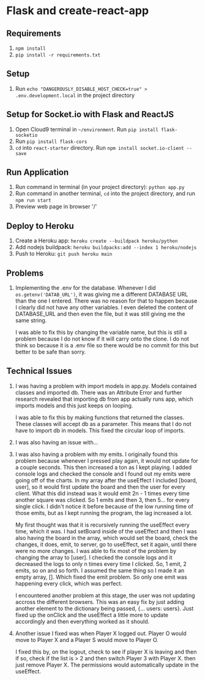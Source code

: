 # Flask and create-react-app

## Requirements
1. `npm install`
2. `pip install -r requirements.txt`

## Setup
1. Run `echo "DANGEROUSLY_DISABLE_HOST_CHECK=true" > .env.development.local` in the project directory

## Setup for Socket.io with Flask and ReactJS
1. Open Cloud9 terminal in `~/environment`. Run `pip install flask-socketio`
2. Run `pip install flask-cors`
3. `cd` into `react-starter` directory. Run `npm install socket.io-client --save`

## Run Application
1. Run command in terminal (in your project directory): `python app.py`
2. Run command in another terminal, `cd` into the project directory, and run `npm run start`
3. Preview web page in browser '/'

## Deploy to Heroku
1. Create a Heroku app: `heroku create --buildpack heroku/python`
2. Add nodejs buildpack: `heroku buildpacks:add --index 1 heroku/nodejs`
3. Push to Heroku: `git push heroku main`

## Problems

1. Implementing the .env for the database. Whenever I did `os.getenv('DATAB_URL')`, it was giving me a different DATABASE URL than the one I entered.  There was no reason for that to happen because I clearly did not have any other variables.  I even deleted the content of DATABASE_URL and then even the file, but it was still giving me the same string.

   I was able to fix this by changing the variable name, but this is still a problem because I do not know if it will carry onto the clone.  I do not think so because it is a .env file so there would be no commit for this but better to be safe than sorry.
   

## Technical Issues

1. I was having a problem with import models in app.py.  Models contained classes and imported db. There was an Attribute Error and further research revealed that importing db from app actually runs app, which imports models and this just keeps on looping.

    I was able to fix this by making functions that returned the classes.  These classes will accept db as a parameter.  This means that I do not have to import db in models. This fixed the circular loop of imports.

2. I was also having an issue with...

3. I was also having a problem with my emits.  I originally found this problem because whenever I pressed play again, it would not update for a couple seconds.  This then increased a ton as I kept playing.  I added console logs and checked the console and I found out my emits were going off of the charts.  In my array after the useEffect I included [board, user], so it would first update the board and then the user for every client.  What this did instead was it would emit 2n - 1 times every time another square was clicked. So 1 emits and then 3, then 5... for every single click.  I didn't notice it before because of the low running time of those emits, but as I kept running the program, the lag increased a lot.

    My first thought was that it is recursively running the useEffect every time, which it was.  I had setBoard inside of the useEffect and then I was also having the board in the array, which would set the board, check the changes, it does, emit, to server, go to useEffect, set it again, until there were no more changes. I was able to fix most of the problem by changing the array to [user]. I checked the console logs and it decreased the logs to only n times every time I clicked.  So, 1 emit, 2 emits, so on and so forth. I assumed the same thing so I made it an empty array, []. Which fixed the emit problem. So only one emit was happening every click, which was perfect.
    
    I encountered another problem at this stage, the user was not updating accross the different browsers.  This was an easy fix by just adding another element to the dictionary being passed, {... users: users}. Just fixed up the onClick and the useEffect a little more to update accordingly and then everything worked as it should. 

4. Another issue I fixed was when Player X logged out.  Player O would move to Player X and a Player S would move to Player O.  

    I fixed this by, on the logout, check to see if player X is leaving and then if so, check if the list is > 2 and then switch Player 3 with Player X. then just remove Player X.  The permissions would automatically update in the useEffect.